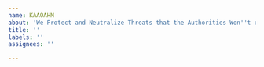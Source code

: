 ```yaml
---
name: KAAOAHM
about: 'We Protect and Neutralize Threats that the Authorities Won''t or Can''t '
title: ''
labels: ''
assignees: ''

---
```



